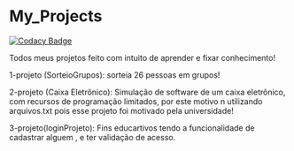 # My_Projects

[![Codacy Badge](https://api.codacy.com/project/badge/Grade/38de1358d23e44c28f0bfa7c7ec02545)](https://app.codacy.com/app/idylicaro.se/My_Projects?utm_source=github.com&utm_medium=referral&utm_content=idylicaro/My_Projects&utm_campaign=Badge_Grade_Dashboard)

Todos meus projetos feito com intuito de aprender e fixar conhecimento!


1-projeto (SorteioGrupos):
sorteia 26 pessoas em grupos!

2-projeto (Caixa Eletrônico):
Simulação de software de um caixa eletrônico, com recursos de programação limitados, por este motivo n utilizando arquivos.txt
pois esse projeto foi motivado pela universidade!

3-projeto(loginProjeto):
Fins educartivos tendo a funcionalidade de cadastrar alguem , e ter validação de acesso.

